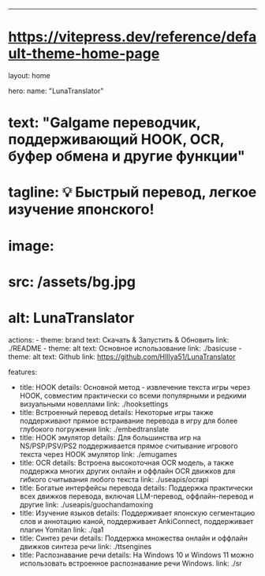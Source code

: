 ---
# https://vitepress.dev/reference/default-theme-home-page
layout: home

hero:
  name: "LunaTranslator"
  # text: "Galgame переводчик, поддерживающий HOOK, OCR, буфер обмена и другие функции"
  # tagline: 💡 Быстрый перевод, легкое изучение японского!
  # image:
  #   src: /assets/bg.jpg
  #   alt: LunaTranslator
  actions:
    - theme: brand
      text: Скачать & Запустить & Обновить
      link: ./README
    - theme: alt
      text: Основное использование
      link: ./basicuse
    - theme: alt
      text: Github
      link: https://github.com/HIllya51/LunaTranslator

features:
  - title: HOOK
    details: Основной метод - извлечение текста игры через HOOK, совместим практически со всеми популярными и редкими визуальными новеллами
    link: ./hooksettings
  - title: Встроенный перевод
    details: Некоторые игры также поддерживают прямое встраивание перевода в игру для более глубокого погружения
    link: ./embedtranslate
  - title: HOOK эмулятор
    details: Для большинства игр на NS/PSP/PSV/PS2 поддерживается прямое считывание игрового текста через HOOK эмулятор
    link: ./emugames
  - title: OCR
    details: Встроена высокоточная OCR модель, а также поддержка многих других онлайн и оффлайн OCR движков для гибкого считывания любого текста
    link: ./useapis/ocrapi
  - title: Богатые интерфейсы перевода
    details: Поддержка практически всех движков перевода, включая LLM-перевод, оффлайн-перевод и другие
    link: ./useapis/guochandamoxing
  - title: Изучение языков
    details: Поддерживает японскую сегментацию слов и аннотацию каной, поддерживает AnkiConnect, поддерживает плагин Yomitan
    link: ./qa1
  - title: Синтез речи
    details: Поддержка множества онлайн и оффлайн движков синтеза речи
    link: ./ttsengines
  - title: Распознавание речи
    details: На Windows 10 и Windows 11 можно использовать встроенное распознавание речи Windows.
    link: ./sr


